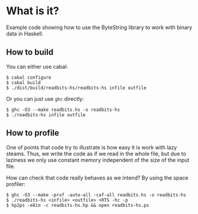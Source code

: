 What is it?
===========

Example code showing how to use the ByteString library to work with binary data in Haskell.

How to build
------------
You can either use cabal:

    $ cabal configure
    $ cabal build
    $ ./dist/build/readbits-hs/readbits-hs infile outfile

Or you can just use `ghc` directly:

    $ ghc -O3 --make readbits.hs -o readbits-hs
    $ ./readbits-hs infile outfile

How to profile
--------------
One of points that code try to illustrate is how easy it is work with lazy steams. Thus, we write the code as if we read in the whole file, but due to laziness we only use constant memory independent of the size of the input file.

How can check that code really behaves as we intend? By using the space profiler:

    $ ghc -O3 --make -prof -auto-all -caf-all readbits.hs -o readbits-hs
    $ ./readbits-hs <infile> <outfile> +RTS -hc -p
	$ hp2ps -e8in -c readbits-hs.hp && open readbits-hs.ps
	
